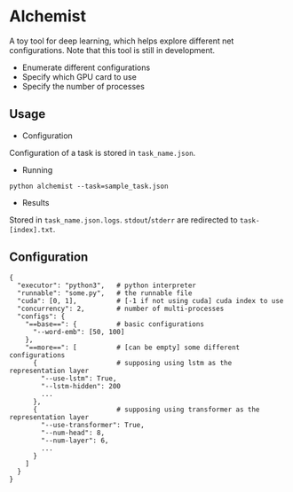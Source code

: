 # Alchemist

A toy tool for deep learning, which helps explore different net configurations. Note that this tool is still in development.

- Enumerate different configurations
- Specify which GPU card to use
- Specify the number of processes

## Usage

- Configuration

Configuration of a task is stored in `task_name.json`.

- Running

`python alchemist --task=sample_task.json`

- Results

Stored in `task_name.json.logs`. `stdout`/`stderr` are redirected to `task-[index].txt`.

## Configuration

```
{
  "executor": "python3",   # python interpreter
  "runnable": "some.py",   # the runnable file
  "cuda": [0, 1],          # [-1 if not using cuda] cuda index to use
  "concurrency": 2,        # number of multi-processes 
  "configs": {
    "==base==": {          # basic configurations
      "--word-emb": [50, 100]
    },
    "==more==": [          # [can be empty] some different configurations
      {                    # supposing using lstm as the representation layer
        "--use-lstm": True,
        "--lstm-hidden": 200
        ...
      },
      {                    # supposing using transformer as the representation layer
        "--use-transformer": True,
        "--num-head": 8,
        "--num-layer": 6,
        ...
      }
    ]
  }
}
```
